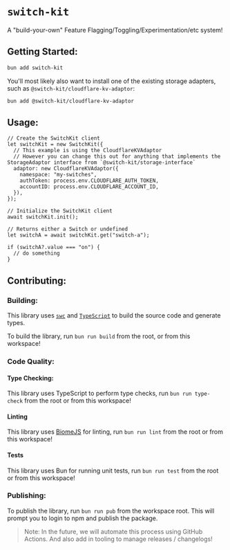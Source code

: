 # `switch-kit`

A "build-your-own" Feature Flagging/Toggling/Experimentation/etc system!

## Getting Started:

```sh
bun add switch-kit
```

You'll most likely also want to install one of the existing storage adapters, such as `@switch-kit/cloudflare-kv-adaptor`:

```sh
bun add @switch-kit/cloudflare-kv-adaptor
```

## Usage:

```tsx
// Create the SwitchKit client
let switchKit = new SwitchKit({
  // This example is using the CloudflareKVAdaptor
  // However you can change this out for anything that implements the StorageAdaptor interface from `@switch-kit/storage-interface`
  adaptor: new CloudflareKVAdaptor({
    namespace: "my-switches",
    authToken: process.env.CLOUDFLARE_AUTH_TOKEN,
    accountID: process.env.CLOUDFLARE_ACCOUNT_ID,
  }),
});

// Initialize the SwitchKit client
await switchKit.init();

// Returns either a Switch or undefined
let switchA = await switchKit.get("switch-a");

if (switchA?.value === "on") {
  // do something
}
```

## Contributing:

### Building:

This library uses [`swc`](https://swc.rs/) and [`TypeScript`](https://www.typescriptlang.org/docs/) to build the source code and generate types.

To build the library, run `bun run build` from the root, or from this workspace!

### Code Quality:

#### Type Checking:

This library uses TypeScript to perform type checks, run `bun run type-check` from the root or from this workspace!

#### Linting

This library uses [BiomeJS](https://biomejs.dev/) for linting, run `bun run lint` from the root or from this workspace!

#### Tests

This library uses Bun for running unit tests, run `bun run test` from the root or from this workspace!

### Publishing:

To publish the library, run `bun run pub` from the workspace root. This will prompt you to login to npm and publish the package.

> Note: In the future, we will automate this process using GitHub Actions. And also add in tooling to manage releases / changelogs!
